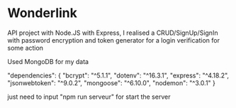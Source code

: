 ﻿# Wonderlink

API project with Node.JS with Express, I realised a CRUD/SignUp/SignIn with password encryption and token generator for a login verification for some action

Used MongoDB for my data 

"dependencies": {
    "bcrypt": "^5.1.1",
    "dotenv": "^16.3.1",
    "express": "^4.18.2",
    "jsonwebtoken": "^9.0.2",
    "mongoose": "^6.10.0",
    "nodemon": "^3.0.1"
  }

  just need to input "npm run serveur" for start the server


